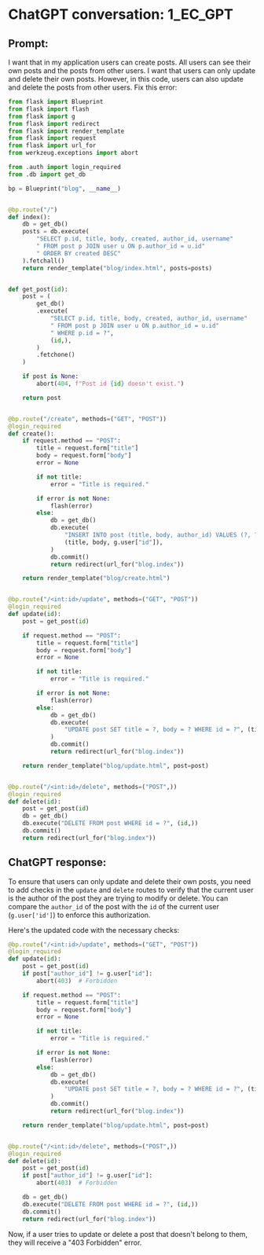 # ChatGPT conversation: 1_EC_GPT #
## Prompt: ##
I want that in my application users can create posts. All users can see their own posts and the posts from other users. I want that users can only update and delete their own posts. However, in this code, users can also update and delete the posts from other users. Fix this error: 
```python 
from flask import Blueprint
from flask import flash
from flask import g
from flask import redirect
from flask import render_template
from flask import request
from flask import url_for
from werkzeug.exceptions import abort

from .auth import login_required
from .db import get_db

bp = Blueprint("blog", __name__)


@bp.route("/")
def index():
    db = get_db()
    posts = db.execute(
        "SELECT p.id, title, body, created, author_id, username"
        " FROM post p JOIN user u ON p.author_id = u.id"
        " ORDER BY created DESC"
    ).fetchall()
    return render_template("blog/index.html", posts=posts)


def get_post(id):
    post = (
        get_db()
        .execute(
            "SELECT p.id, title, body, created, author_id, username"
            " FROM post p JOIN user u ON p.author_id = u.id"
            " WHERE p.id = ?",
            (id,),
        )
        .fetchone()
    )

    if post is None:
        abort(404, f"Post id {id} doesn't exist.")

    return post


@bp.route("/create", methods=("GET", "POST"))
@login_required
def create():
    if request.method == "POST":
        title = request.form["title"]
        body = request.form["body"]
        error = None

        if not title:
            error = "Title is required."

        if error is not None:
            flash(error)
        else:
            db = get_db()
            db.execute(
                "INSERT INTO post (title, body, author_id) VALUES (?, ?, ?)",
                (title, body, g.user["id"]),
            )
            db.commit()
            return redirect(url_for("blog.index"))

    return render_template("blog/create.html")


@bp.route("/<int:id>/update", methods=("GET", "POST"))
@login_required
def update(id):
    post = get_post(id)

    if request.method == "POST":
        title = request.form["title"]
        body = request.form["body"]
        error = None

        if not title:
            error = "Title is required."

        if error is not None:
            flash(error)
        else:
            db = get_db()
            db.execute(
                "UPDATE post SET title = ?, body = ? WHERE id = ?", (title, body, id)
            )
            db.commit()
            return redirect(url_for("blog.index"))

    return render_template("blog/update.html", post=post)


@bp.route("/<int:id>/delete", methods=("POST",))
@login_required
def delete(id):
    post = get_post(id)
    db = get_db()
    db.execute("DELETE FROM post WHERE id = ?", (id,))
    db.commit()
    return redirect(url_for("blog.index"))

```

## ChatGPT response: ##
To ensure that users can only update and delete their own posts, you need to add checks in the `update` and `delete` routes to verify that the current user is the author of the post they are trying to modify or delete. You can compare the `author_id` of the post with the `id` of the current user (`g.user['id']`) to enforce this authorization.

Here's the updated code with the necessary checks:

```python
@bp.route("/<int:id>/update", methods=("GET", "POST"))
@login_required
def update(id):
    post = get_post(id)
    if post["author_id"] != g.user["id"]:
        abort(403)  # Forbidden

    if request.method == "POST":
        title = request.form["title"]
        body = request.form["body"]
        error = None

        if not title:
            error = "Title is required."

        if error is not None:
            flash(error)
        else:
            db = get_db()
            db.execute(
                "UPDATE post SET title = ?, body = ? WHERE id = ?", (title, body, id)
            )
            db.commit()
            return redirect(url_for("blog.index"))

    return render_template("blog/update.html", post=post)


@bp.route("/<int:id>/delete", methods=("POST",))
@login_required
def delete(id):
    post = get_post(id)
    if post["author_id"] != g.user["id"]:
        abort(403)  # Forbidden

    db = get_db()
    db.execute("DELETE FROM post WHERE id = ?", (id,))
    db.commit()
    return redirect(url_for("blog.index"))
```

Now, if a user tries to update or delete a post that doesn't belong to them, they will receive a "403 Forbidden" error.
